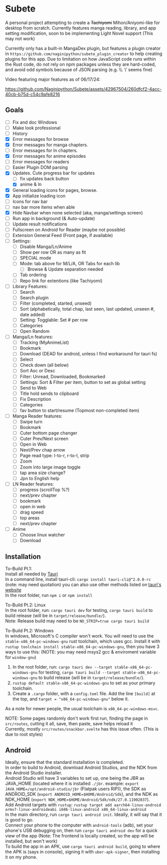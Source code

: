 # Subete

A personal project attempting to create a ~~Tachiyomi~~ Mihon/Aniyomi-like for desktop from scratch. Currently features manga reading, library, and app setting modification, soon to be implementing Light Novel support (This may not work)

Currently only has a built-in MangaDex plugin, but features a plugin creator in `https://github.com/naginipython/subete_plugin_creator` to help creating plugins for this app. Due to limitation on how JavaScript code runs within the Rust code, do not rely on npm packages unless they are hard-coded, and avoid odd symbols because of JSON parsing (e.g. \\\\. \\\' seems fine)

Video featuring major features as of 06/17/24:

https://github.com/Naginipython/Subete/assets/42967504/260dfcf2-4acc-40cb-b75d-c54c9afe8216


## Goals
- [ ] Fix and doc Windows
- [ ] Make look professional
- [ ] History
- [x] Error messages for browse
- [x] Error messages for manga chapters.
- [ ] Error messages for ln chapters.
- [x] Error messages for anime episodes
- [ ] Error messages for readers
- [ ] Easier Plugin DOM parsing
- [x] Updates. Cute progress bar for updates
  - [ ] fix updates back button
  - [x] anime & ln
- [x] General loading icons for pages, browse.
- [x] App initialize loading icon
- [ ] Icons for nav bar
- [ ] nav bar more items when able
- [x] Hide Navbar when none selected (aka, manga/settings screen)
- [ ] Run app in background (& Auto-update)
- [ ] Update result notifications
- [ ] Fullscreen on Android for Reader (maybe not possible)
- [ ] Extension General Feed (Front page, if available)
- [ ] Settings:
  - [ ] Disable Manga/Ln/Anime
  - [ ] Show per row OR as many as fit
  - [ ] SPECIAL mode
  - [ ] Mode: tab above for M/L/A, OR Tabs for each lib
    - [ ] Browse & Update separation needed
  - [ ] Tab ordering
  - [ ] Repo link for extentions (like Tachiyomi)
- [ ] Library Features:
  - [ ] Search
  - [ ] Search plugin
  - [ ] Filter (completed, started, unseed)
  - [ ] Sort (alphabetically, total chap, last seen, last updated, unseen #, date added)
  - [ ] Setting: Togglable: Set # per row
  - [ ] Categories
  - [ ] Open Random
- [ ] Manga/Ln features:
  - [ ] Tracking (MyAnimeList)
  - [ ] Bookmark
  - [ ] Download (DEAD for android, unless I find workaround for tauri fs)
  - [ ] Select
  - [ ] Check down (all below)
  - [ ] Sort Asc or Desc
  - [ ] Filter: Unread, Downloaded, Bookmarked
  - [ ] Settings: Sort & Filter per item, button to set as global setting
  - [ ] Send to Web
  - [ ] Title hold sends to clipboard
  - [ ] Fix Description
  - [ ] Categories
  - [ ] fav button to start/resume (Topmost non-completed item)
- [ ] Manga Reader features:
  - [ ] Swipe turn
  - [ ] Bookmark
  - [ ] Cuter bottom page changer
  - [ ] Cuter Prev/Next screen
  - [ ] Open in Web
  - [ ] Next/Prev chap arrow
  - [ ] Page read type:  l-to-r, r-to-l, strip
  - [ ] Zoom
  - [ ] Zoom into large image toggle
  - [ ] tap area size change?
  - [ ] Jpn to English help
- [ ] LN Reader features:
  - [ ] progress (scrollTop %?)
  - [ ] next/prev chapter
  - [ ] bookmark
  - [ ] open in web
  - [ ] drag speed
  - [ ] top areas
  - [ ] next/prev chapter
- [ ] Anime
  - [ ] Choose linux watcher
  - [ ] Download

## Installation

To-Build Pt.1:\
Install all needed by [Tauri](https://beta.tauri.app/start/prerequisites/)\
In a command line, install tauri-cli: `cargo install tauri-cli@^2.0.0-rc` (note: may need quotation) you can also use other methods listed on [tauri's website](https://v2.tauri.app/reference/cli/)\
In the root folder, run `npm i` or `npm install`

To-Build Pt.2: Linux\
In the root folder, run: `cargo tauri dev` for testing, `cargo tauri build` to build release (will be in `target/release/bundle/`).\
Note: Release build may need to be `NO_STRIP=true cargo tauri build`

To-Build Pt.2: Windows\
In windows, Microsoft's C compiler won't work. You will need to use the `stable-x86_64-pc-windows-gnu` rust toolchain, which uses gcc. Install it with `rustup toolchain install stable-x86_64-pc-windows-gnu`, then you have 3 ways to use this: (NOTE: you may need msys2 gcc & enviroment variable for `window-gnu`)
1) In the root folder, run: `cargo tauri dev --target stable-x86_64-pc-windows-gnu` for testing, `cargo tauri build --target stable-x86_64-pc-windows-gnu` to build release (will be in `target/release/bundle/`).
2) `rustup default stable-x86_64-pc-windows-gnu` to set as your primary toolchain.
3) Create a `.cargo` folder, with a `config.toml` file. Add the line `[build]` at the top, and `target = "x86_64-pc-windows-gnu"` below it.

As a note for newer people, the usual toolchain is `x86_64-pc-windows-msvc`.

NOTE: Some pages randomly don't work first run, finding the page in `src/routes`, cutting it all, save, then paste, save helps reload it\
Currently, mostly `src/routes/snackbar.svelte` has this issue often. (This is due to root styles)

## Android

Ideally, ensure that the standard installation is completed.\
In order to build to Android, download Android Studios, and the NDK from the Android Studio installer.\
Android Studio will have 3 variables to set up, one being the JBR as JAVA_HOME (located where it is installed `./jbr`. example: `export JAVA_HOME=/opt/android-studio/jbr` (Flatpak users RIP)), the SDK as ANDROID_SDK (`export ANDROID_HOME=$HOME/Android/Sdk`), and the NDK as NDK_HOME (`export NDK_HOME=$HOME/Android/Sdk/ndk/27.0.11902837`).\
Add Android targets with `rustup`: `rustup target add aarch64-linux-android armv7-linux-androideabi i686-linux-android x86_64-linux-android`\
In the main directory, run `cargo tauri android init`. Ideally, it will say that it is good to go.\
Connect your phone to the computer with `android-tools` (adb), set your phone's USB debugging on, then run `cargo tauri android dev` for a quick view of the app (Note: The frontend is locally created, so the app will be installed, but won't work)\
To build the app in an APK, use `cargo tauri android build`, going to where the APK is (says in console), signing it with `uber-apk-signer`, then installing it on my phone.

